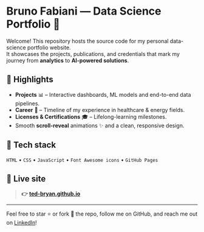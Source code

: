 # Bruno Fabiani — Data Science Portfolio 🚀

Welcome! This repository hosts the source code for my personal data-science portfolio website.  
It showcases the projects, publications, and credentials that mark my journey from **analytics** to **AI-powered solutions**.  

## 🌟 Highlights
- **Projects** 📊 – Interactive dashboards, ML models and end-to-end data pipelines.
- **Career** 💼 – Timeline of my experience in healthcare & energy fields.
- **Licenses & Certifications** 🎓 – Lifelong-learning milestones.
- Smooth **scroll-reveal** animations ✨ and a clean, responsive design.

## 🔧 Tech stack
`HTML` • `CSS` • `JavaScript` • `Font Awesome icons` • `GitHub Pages`

## 📌 Live site
> **👉 [ted-bryan.github.io](https://ted-bryan.github.io)**

---

Feel free to star ⭐️ or fork 🔱 the repo, follow me on GitHub, and reach me out on [LinkedIn](https://www.linkedin.com/in/brunofabiani/)!
